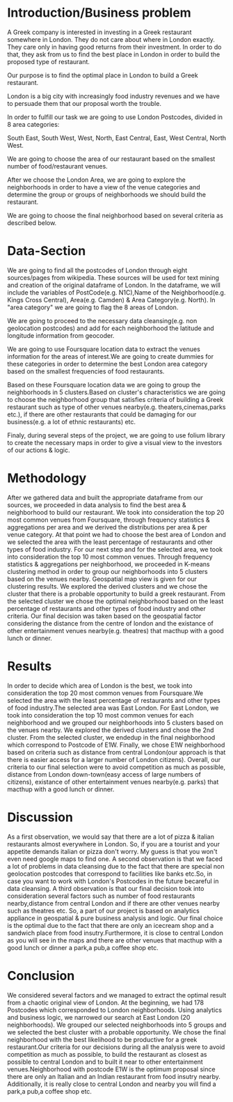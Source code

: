 # Introduction/Business problem

A Greek company is interested in investing in a Greek restaurant somewhere in London. They do not care about where in London exactly. They care only in having good returns from their investment. In order to do that, they ask from us to find the best place in London in order to build the proposed type of restaurant.

Our purpose is to find the optimal place in London to build a Greek restaurant.

London is a big city with increasingly food industry revenues and we have to persuade them that our proposal worth the trouble.

In order to fulfill our task we are going to use London Postcodes, divided in 8 area categories:

South East, South West, West, North, East Central, East, West Central, North West.

We are going to choose the area of our restaurant based on the smallest number of food/restaurant venues.

After we choose the London Area, we are going to explore the neighborhoods in order to have a view of the venue categories and determine the group or groups of neighborhoods we should build the restaurant.

We are going to choose the final neighborhood based on several criteria as described below.


# Data-Section
We are going to find all the postcodes of London through eight sources/pages from wikipedia. These sources will be used for text mining and creation of the original dataframe of London. In the dataframe, we will include the variables of PostCode(e.g. N1C),Name of the Neighborhood(e.g. Kings Cross Central), Area(e.g. Camden) & Area Category(e.g. North). In "area category" we are going to flag the 8 areas of London.

We are going to proceed to the necessary data cleansing(e.g. non geolocation postcodes) and add for each neighborhood the latitude and longitude information from geocoder.

We are going to use Foursquare location data to extract the venues information for the areas of interest.We are going to create dummies for these categories in order to determine the best London area category based on the smallest frequencies of food restaurants.

Based on these Foursquare location data we are going to group the neighborhoods in 5 clusters.Based on cluster's characteristics we are going to choose the neighborhood group that satisfies criteria of building a Greek restaurant such as type of other venues nearby(e.g. theaters,cinemas,parks etc.), if there are other restaurants that could be damaging for our business(e.g. a lot of ethnic restaurants) etc.

Finaly, during several steps of the project, we are going to use folium library to create the necessary maps in order to give a visual view to the investors of our actions & logic.



# Methodology
After we gathered data and built the appropriate dataframe from our sources, we proceeded in data analysis to find the best area & neighborhood to build our restaurant. We took into consideration the top 20 most common venues from Foursquare, through frequency statistics & aggregations per area and we derived the distributions per area & per venue category. At that point we had to choose the best area of London and we selected the area with the least percentage of restaurants and other types of food industry. 
For our next step and for the selected area, we took into consideration the top 10 most common venues. Through frequency statistics & aggregations per neighborhood, we proceeded in K-means clustering method in order to group our neighborhoods into 5 clusters based on the venues nearby. Geospatial map view is given for our clustering results. We explored the derived clusters and we chose the cluster that there is a probable opportunity to build a greek restaurant. From the selected cluster we chose the optimal neighborhood based on the least percentage of restaurants and other types of food industry and other criteria. Our final decision was taken based on the geospatial factor considering the distance from the centre of london and the existance of other entertainment venues nearby(e.g. theatres) that macthup with a good lunch or dinner.


# Results
In order to decide which area of London is the best, we took into consideration the top 20 most common venues from Foursquare.We selected the area with the least percentage of restaurants and other types of food industry.The selected area was East London.
For East London, we took into consideration the top 10 most common venues for each neighborhood and we grouped our neighborhoods into 5 clusters based on the venues nearby. We explored the derived clusters and chose the 2nd cluster. From the selected cluster, we endedup in the final neighborhood which correspond to Postcode of E1W. Finally, we chose E1W neighborhood based on criteria such as distance from central London(our approach is that there is easier access for a larger number of London citizens). Overall, our criteria to our final selection were to avoid competition as much as possible, distance from London down-town(easy access of large numbers of citizens), existance of other entertainment venues nearby(e.g. parks) that macthup with a good lunch or dinner.


# Discussion
As a first observation, we would say that there are a lot of pizza & italian restaurants almost everywhere in London. So, if you are a tourist and your appetite demands italian or pizza don't worry. My guess is that you won't even need google maps to find one.
A second observation is that we faced a lot of problems in data cleansing due to the fact that there are special non geolocation postcodes that correspond to facilities like banks etc.So, in case you want to work with London's Postcodes in the future becareful in data cleansing.
A third observation is that our final decision took into consideration several factors such as number of food restaurants nearby,distance from central London and if there are other venues nearby such as theatres etc. So, a part of our project is based on analytics appliance in geospatial & pure business analysis and logic.
Our final choice is the optimal due to the fact that there are only an icecream shop and a sandwich place from food insutry.Furthermore, it is close to central London as you will see in the maps and there are other venues that macthup with a good lunch or dinner a park,a pub,a coffee shop etc.


# Conclusion
We considered several factors and we managed to extract the optimal result from a chaotic original view of London. At the beginning, we had 178 Postcodes which corresponded to London neighborhoods. Using analytics and business logic, we narrowed our search at East London (20 neighborhoods). We grouped our selected neighborhoods into 5 groups and we selected the best cluster with a probable opportunity. We chose the final neighborhood with the best likelihood to be productive for a greek restaurant.Our criteria for our decisions during all the analysis were to avoid competition as much as possible, to build the restaurant as closest as possible to central London and to built it near to other entertainment venues.Neighborhood with postcode E1W is the optimum proposal since there are only an Italian and an Indian restaurant from food insutry nearby. Additionally, it is really close to central London and nearby you will find a park,a pub,a coffee shop etc.

